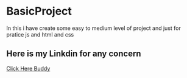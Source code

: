 # BasicProject
In this i have create some easy to medium level of project and just for pratice  js and html and css 

## Here is my Linkdin for any concern
[Click Here Buddy](https://www.linkedin.com/in/pragyesh-chauhan-48486b208/)
